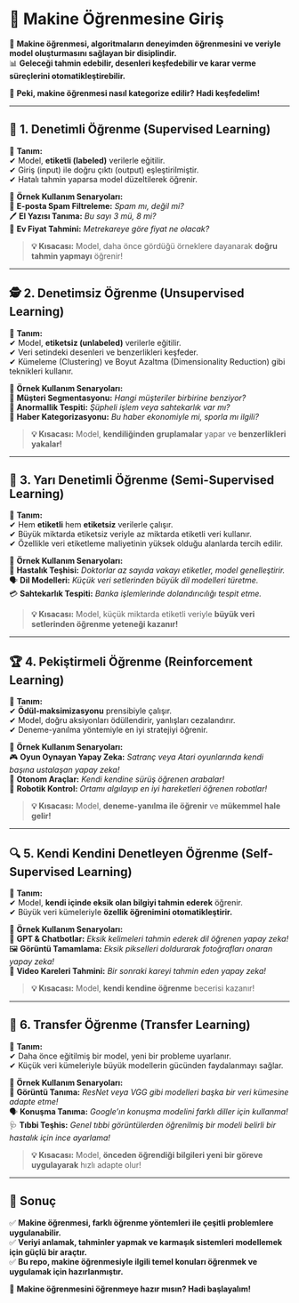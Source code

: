 # 🚀 **Makine Öğrenmesine Giriş**  

📢 **Makine öğrenmesi, algoritmaların deneyimden öğrenmesini ve veriyle model oluşturmasını sağlayan bir disiplindir.**  
📊 **Geleceği tahmin edebilir, desenleri keşfedebilir ve karar verme süreçlerini otomatikleştirebilir.**  

🧠 **Peki, makine öğrenmesi nasıl kategorize edilir? Hadi keşfedelim!**  

---

## 🎯 **1. Denetimli Öğrenme (Supervised Learning)**  

📌 **Tanım:**  
✔ Model, **etiketli (labeled)** verilerle eğitilir.  
✔ Giriş (input) ile doğru çıktı (output) eşleştirilmiştir.  
✔ Hatalı tahmin yaparsa model düzeltilerek öğrenir.  

🎯 **Örnek Kullanım Senaryoları:**  
📩 **E-posta Spam Filtreleme:** *Spam mı, değil mi?*  
🖊 **El Yazısı Tanıma:** *Bu sayı 3 mü, 8 mi?*  
🏡 **Ev Fiyat Tahmini:** *Metrekareye göre fiyat ne olacak?*  

> **💡 Kısacası:** Model, daha önce gördüğü örneklere dayanarak **doğru tahmin yapmayı** öğrenir!  

---

## 🕵️ **2. Denetimsiz Öğrenme (Unsupervised Learning)**  

📌 **Tanım:**  
✔ Model, **etiketsiz (unlabeled)** verilerle eğitilir.  
✔ Veri setindeki desenleri ve benzerlikleri keşfeder.  
✔ Kümeleme (Clustering) ve Boyut Azaltma (Dimensionality Reduction) gibi teknikleri kullanır.  

🎯 **Örnek Kullanım Senaryoları:**  
👥 **Müşteri Segmentasyonu:** *Hangi müşteriler birbirine benziyor?*  
🔎 **Anormallik Tespiti:** *Şüpheli işlem veya sahtekarlık var mı?*  
📰 **Haber Kategorizasyonu:** *Bu haber ekonomiyle mi, sporla mı ilgili?*  

> **💡 Kısacası:** Model, **kendiliğinden gruplamalar** yapar ve **benzerlikleri yakalar!**  

---

## 🤖 **3. Yarı Denetimli Öğrenme (Semi-Supervised Learning)**  

📌 **Tanım:**  
✔ Hem **etiketli** hem **etiketsiz** verilerle çalışır.  
✔ Büyük miktarda etiketsiz veriyle az miktarda etiketli veri kullanır.  
✔ Özellikle veri etiketleme maliyetinin yüksek olduğu alanlarda tercih edilir.  

🎯 **Örnek Kullanım Senaryoları:**  
🏥 **Hastalık Teşhisi:** *Doktorlar az sayıda vakayı etiketler, model genelleştirir.*  
🗣 **Dil Modelleri:** *Küçük veri setlerinden büyük dil modelleri türetme.*  
💳 **Sahtekarlık Tespiti:** *Banka işlemlerinde dolandırıcılığı tespit etme.*  

> **💡 Kısacası:** Model, küçük miktarda etiketli veriyle **büyük veri setlerinden öğrenme yeteneği kazanır!**  

---

## 🏆 **4. Pekiştirmeli Öğrenme (Reinforcement Learning)**  

📌 **Tanım:**  
✔ **Ödül-maksimizasyonu** prensibiyle çalışır.  
✔ Model, doğru aksiyonları ödüllendirir, yanlışları cezalandırır.  
✔ Deneme-yanılma yöntemiyle en iyi stratejiyi öğrenir.  

🎯 **Örnek Kullanım Senaryoları:**  
🎮 **Oyun Oynayan Yapay Zeka:** *Satranç veya Atari oyunlarında kendi başına ustalaşan yapay zeka!*  
🚗 **Otonom Araçlar:** *Kendi kendine sürüş öğrenen arabalar!*  
🤖 **Robotik Kontrol:** *Ortamı algılayıp en iyi hareketleri öğrenen robotlar!*  

> **💡 Kısacası:** Model, **deneme-yanılma ile öğrenir** ve **mükemmel hale gelir!**  

---

## 🔍 **5. Kendi Kendini Denetleyen Öğrenme (Self-Supervised Learning)**  

📌 **Tanım:**  
✔ Model, **kendi içinde eksik olan bilgiyi tahmin ederek** öğrenir.  
✔ Büyük veri kümeleriyle **özellik öğrenimini otomatikleştirir.**  

🎯 **Örnek Kullanım Senaryoları:**  
📝 **GPT & Chatbotlar:** *Eksik kelimeleri tahmin ederek dil öğrenen yapay zeka!*  
🖼 **Görüntü Tamamlama:** *Eksik pikselleri doldurarak fotoğrafları onaran yapay zeka!*  
🎥 **Video Kareleri Tahmini:** *Bir sonraki kareyi tahmin eden yapay zeka!*  

> **💡 Kısacası:** Model, **kendi kendine öğrenme** becerisi kazanır!  

---

## 🔄 **6. Transfer Öğrenme (Transfer Learning)**  

📌 **Tanım:**  
✔ Daha önce eğitilmiş bir model, yeni bir probleme uyarlanır.  
✔ Küçük veri kümeleriyle büyük modellerin gücünden faydalanmayı sağlar.  

🎯 **Örnek Kullanım Senaryoları:**  
📸 **Görüntü Tanıma:** *ResNet veya VGG gibi modelleri başka bir veri kümesine adapte etme!*  
🗣 **Konuşma Tanıma:** *Google’ın konuşma modelini farklı diller için kullanma!*  
🩺 **Tıbbi Teşhis:** *Genel tıbbi görüntülerden öğrenilmiş bir modeli belirli bir hastalık için ince ayarlama!*  

> **💡 Kısacası:** Model, **önceden öğrendiği bilgileri yeni bir göreve uygulayarak** hızlı adapte olur!  

---

## 🎯 **Sonuç**  

✅ **Makine öğrenmesi, farklı öğrenme yöntemleri ile çeşitli problemlere uygulanabilir.**  
✅ **Veriyi anlamak, tahminler yapmak ve karmaşık sistemleri modellemek için güçlü bir araçtır.**  
✅ **Bu repo, makine öğrenmesiyle ilgili temel konuları öğrenmek ve uygulamak için hazırlanmıştır.**  

🚀 **Makine öğrenmesini öğrenmeye hazır mısın? Hadi başlayalım!**  
